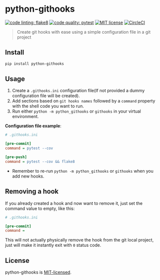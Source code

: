 # python-githooks

[![code linting: flake8](https://img.shields.io/badge/lint-flake8-blue.svg)](http://flake8.pycqa.org/)  [![code quality: pytest](https://img.shields.io/badge/test-pytest-yellow.svg)](https://docs.pytest.org/) [![MIT license](https://img.shields.io/badge/License-MIT-blue.svg)](https://lbesson.mit-license.org/)
[![CircleCI](https://circleci.com/gh/ygpedroso/python-githooks.svg?style=svg)](https://circleci.com/gh/ygpedroso/python-githooks)

> Create git hooks with ease using a simple configuration file in a git project

## Install

```bash
pip install python-githooks
```

## Usage

1. Create a `.githooks.ini` configuration file(If not provided a dummy configuration file will be created).
2. Add sections based on `git hooks names`  followed by a `command` property with the shell code you want to run.
3. Run either `python -m python_githooks` or `githooks` in your virtual environment.

**Configuration file example**:

```ini
# .githooks.ini

[pre-commit]
command = pytest --cov

[pre-push]
command = pytest --cov && flake8
```

* Remember to re-run `python -m python_githooks` or `githooks` when you add new hooks.

## Removing a hook

If you already created a hook and now want to remove it, just set the command value to empty, like this:

```ini
# .githooks.ini

[pre-commit]
command =
```

This will not actually physically remove the hook from the git local project, just will make it instantly exit with `0` status code.

## License

python-githooks is [MIT-licensed](https://github.com/ygpedroso/python-githooks/blob/master/LICENSE).

